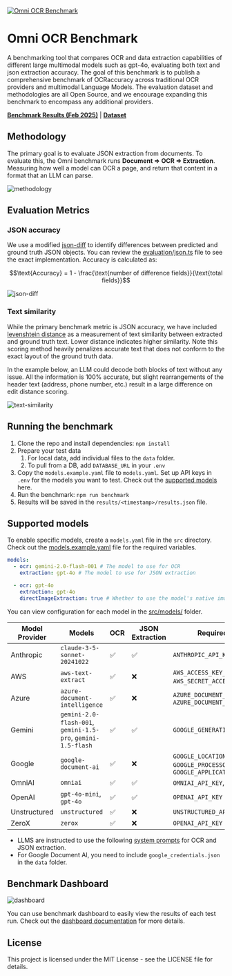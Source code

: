 [![Omni OCR Benchmark](https://omniai-images.s3.us-east-1.amazonaws.com/omni-ocr-benchmark.png)](https://getomni.ai/ocr-benchmark)

# Omni OCR Benchmark

A benchmarking tool that compares OCR and data extraction capabilities of different large multimodal models such as gpt-4o, evaluating both text and json extraction accuracy. The goal of this benchmark is to publish a comprehensive benchmark of OCRaccuracy across traditional OCR providers and multimodal Language Models. The evaluation dataset and methodologies are all Open Source, and we encourage expanding this benchmark to encompass any additional providers.

[**Benchmark Results (Feb 2025)**](https://getomni.ai/ocr-benchmark) | [**Dataset**](https://huggingface.co/datasets/getomni-ai/ocr-benchmark)

## Methodology

The primary goal is to evaluate JSON extraction from documents. To evaluate this, the Omni benchmark runs <strong>Document ⇒ OCR ⇒ Extraction</strong>. Measuring how well a model can OCR a page, and return that content in a format that an LLM can parse.

![methodology](https://omniai-images.s3.us-east-1.amazonaws.com/methodology-diagram.png)

## Evaluation Metrics

### JSON accuracy

We use a modified [json-diff](https://github.com/zgrossbart/jdd) to identify differences between predicted and ground truth JSON objects. You can review the [evaluation/json.ts](./src/evaluation/json.ts) file to see the exact implementation. Accuracy is calculated as:

```math
\text{Accuracy} = 1 - \frac{\text{number of difference fields}}{\text{total fields}}
```

![json-diff](https://omniai-images.s3.us-east-1.amazonaws.com/json_accuracy.png)

### Text similarity

While the primary benchmark metric is JSON accuracy, we have included [levenshtein distance](https://en.wikipedia.org/wiki/Levenshtein_distance) as a measurement of text similarity between extracted and ground truth text.
Lower distance indicates higher similarity. Note this scoring method heavily penalizes accurate text that does not conform to the exact layout of the ground truth data.

In the example below, an LLM could decode both blocks of text without any issue. All the information is 100% accurate, but slight rearrangements of the header text (address, phone number, etc.) result in a large difference on edit distance scoring.

![text-similarity](https://omniai-images.s3.us-east-1.amazonaws.com/edit_distance.png)

## Running the benchmark

1. Clone the repo and install dependencies: `npm install`
2. Prepare your test data
   1. For local data, add individual files to the `data` folder.
   2. To pull from a DB, add `DATABASE_URL` in your `.env`
3. Copy the `models.example.yaml` file to `models.yaml`. Set up API keys in `.env` for the models you want to test. Check out the [supported models](#supported-models) here.
4. Run the benchmark: `npm run benchmark`
5. Results will be saved in the `results/<timestamp>/results.json` file.

## Supported models

To enable specific models, create a `models.yaml` file in the `src` directory. Check out the [models.example.yaml](./src/models.example.yaml) file for the required variables.

```yaml
models:
  - ocr: gemini-2.0-flash-001 # The model to use for OCR
    extraction: gpt-4o # The model to use for JSON extraction

  - ocr: gpt-4o
    extraction: gpt-4o
    directImageExtraction: true # Whether to use the model's native image extraction capabilities
```

You can view configuration for each model in the [src/models/](./src/models/) folder.

| Model Provider | Models                                                       | OCR | JSON Extraction | Required ENV Variables                                                                               |
| -------------- | ------------------------------------------------------------ | --- | --------------- | ---------------------------------------------------------------------------------------------------- |
| Anthropic      | `claude-3-5-sonnet-20241022`                                 | ✅  | ✅              | `ANTHROPIC_API_KEY`                                                                                  |
| AWS            | `aws-text-extract`                                           | ✅  | ❌              | `AWS_ACCESS_KEY_ID`, `AWS_SECRET_ACCESS_KEY`, `AWS_REGION`                                           |
| Azure          | `azure-document-intelligence`                                | ✅  | ❌              | `AZURE_DOCUMENT_INTELLIGENCE_ENDPOINT`, `AZURE_DOCUMENT_INTELLIGENCE_KEY`                            |
| Gemini         | `gemini-2.0-flash-001`, `gemini-1.5-pro`, `gemini-1.5-flash` | ✅  | ✅              | `GOOGLE_GENERATIVE_AI_API_KEY`                                                                       |
| Google         | `google-document-ai`                                         | ✅  | ❌              | `GOOGLE_LOCATION`, `GOOGLE_PROJECT_ID`, `GOOGLE_PROCESSOR_ID`, `GOOGLE_APPLICATION_CREDENTIALS_PATH` |
| OmniAI         | `omniai`                                                     | ✅  | ✅              | `OMNIAI_API_KEY`, `OMNIAI_API_URL`                                                                   |
| OpenAI         | `gpt-4o-mini`, `gpt-4o`                                      | ✅  | ✅              | `OPENAI_API_KEY`                                                                                     |
| Unstructured   | `unstructured`                                               | ✅  | ❌              | `UNSTRUCTURED_API_KEY`                                                                               |
| ZeroX          | `zerox`                                                      | ✅  | ❌              | `OPENAI_API_KEY`                                                                                     |

- LLMS are instructed to use the following [system prompts](./src/models/shared/prompt.ts) for OCR and JSON extraction.
- For Google Document AI, you need to include `google_credentials.json` in the `data` folder.

## Benchmark Dashboard

![dashboard](./assets/dashboard-gif.gif)

You can use benchmark dashboard to easily view the results of each test run. Check out the [dashboard documentation](dashboard/README.md) for more details.

## License

This project is licensed under the MIT License - see the LICENSE file for details.

